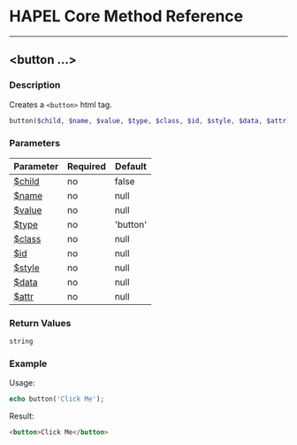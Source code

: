 # HAPEL Core Method Reference

---
## \<button ...>


### Description

Creates a `<button>` html tag.

```php
button($child, $name, $value, $type, $class, $id, $style, $data, $attr);
```

### Parameters

| Parameter                        | Required | Default   |
|----------------------------------|----------|-----------|
| [$child](../attributes/child.md) | no       | false     |
| [$name](../attributes/name.md)   | no       | null      |
| [$value](../attributes/value.md) | no       | null      |
| [$type](../attributes/type.md)   | no       | 'button'  |
| [$class](../attributes/class.md) | no       | null      |
| [$id](../attributes/id.md)       | no       | null      |
| [$style](../attributes/style.md) | no       | null      |
| [$data](../attributes/data.md)   | no       | null      |
| [$attr](../attributes/attr.md)   | no       | null      |

 
### Return Values

`string`


### Example

Usage:
```php
echo button('Click Me');
```
Result:
```html
<button>Click Me</button>
```